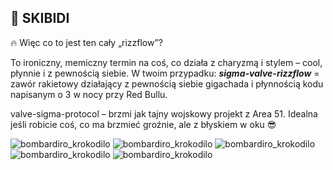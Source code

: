 ## 🎥 SKIBIDI 

🔥 Więc co to jest ten cały „rizzflow”?

To ironiczny, memiczny termin na coś, co działa z charyzmą i stylem – cool, płynnie i z pewnością siebie.
W twoim przypadku:
***sigma-valve-rizzflow*** = zawór rakietowy działający z pewnością siebie gigachada i płynnością kodu napisanym o 3 w nocy przy Red Bullu.

valve-sigma-protocol – brzmi jak tajny wojskowy projekt z Area 51. Idealna jeśli robicie coś, co ma brzmieć groźnie, ale z błyskiem w oku 😎

![bombardiro_krokodilo](https://media1.tenor.com/m/n6ENqhpYMBsAAAAd/bombardiro-crocodilo.gif)
![bombardiro_krokodilo](https://media.tenor.com/J2SMf2oW7XkAAAAi/cat-stare.gif)
![bombardiro_krokodilo](https://media1.tenor.com/m/pYMkMJkD8r4AAAAd/cat-big-eyes.gif)
![bombardiro_krokodilo](https://media1.tenor.com/m/HwGJ_4uXGU4AAAAd/stare-cat-stare.gif)
![bombardiro_krokodilo](https://media1.tenor.com/m/evOjo3SiS1sAAAAd/cat-blink.gif)